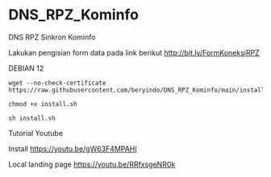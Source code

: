 # DNS_RPZ_Kominfo
DNS RPZ Sinkron Kominfo

Lakukan pengisian form data pada link berikut
http://bit.ly/FormKoneksiRPZ

DEBIAN 12

```
wget --no-check-certificate https://raw.githubusercontent.com/beryindo/DNS_RPZ_Kominfo/main/install.sh
```
```
chmod +x install.sh
```
```
sh install.sh
```
Tutorial Youtube

Install https://youtu.be/gW63F4MPAHI

Local landing page https://youtu.be/RRfxsgeNR0k
